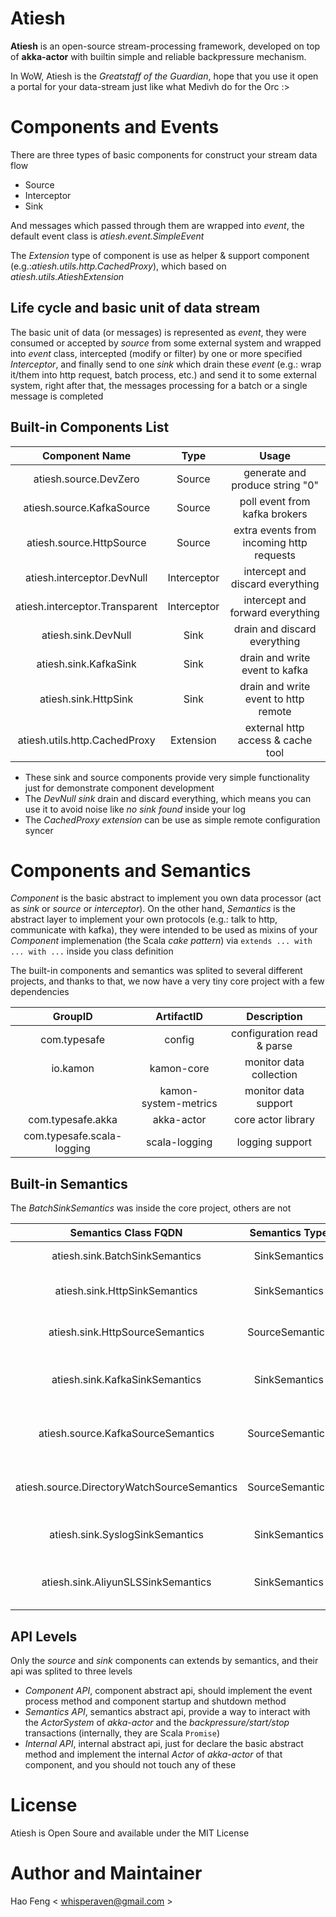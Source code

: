 # Atiesh

**Atiesh** is an open-source stream-processing framework, developed on top of **akka-actor** with builtin simple and reliable backpressure mechanism.

In WoW, Atiesh is the *Greatstaff of the Guardian*, hope that you use it open a portal for your data-stream just like what Medivh do for the Orc :>

# Components and Events

There are three types of basic components for construct your stream data flow

- Source
- Interceptor
- Sink

And messages which passed through them are wrapped into *event*, the default event class is *atiesh.event.SimpleEvent*

The *Extension* type of component is use as helper & support component (e.g.:*atiesh.utils.http.CachedProxy*), which based on *atiesh.utils.AtieshExtension*

## Life cycle and basic unit of data stream

The basic unit of data (or messages) is represented as *event*, they were consumed or accepted by *source* from some external system and wrapped into *event* class, intercepted (modify or filter) by one or more specified *Interceptor*, and finally send to one *sink* which drain these *event* (e.g.: wrap it/them into http request, batch process, etc.) and send it to some external system, right after that, the messages processing for a batch or a single message is completed

## Built-in Components List

| Component Name                 | Type          | Usage                                    |
| :----------------------------: | :-----------: | :--------------------------------------: |
| atiesh.source.DevZero          | Source        | generate and produce string "0"          |
| atiesh.source.KafkaSource      | Source        | poll event from kafka brokers            |
| atiesh.source.HttpSource       | Source        | extra events from incoming http requests |
| atiesh.interceptor.DevNull     | Interceptor   | intercept and discard everything         |
| atiesh.interceptor.Transparent | Interceptor   | intercept and forward everything         |
| atiesh.sink.DevNull            | Sink          | drain and discard everything             |
| atiesh.sink.KafkaSink          | Sink          | drain and write event to kafka           |
| atiesh.sink.HttpSink           | Sink          | drain and write event to http remote     |
| atiesh.utils.http.CachedProxy  | Extension     | external http access & cache tool        |

- These sink and source components provide very simple functionality just for demonstrate component development
- The *DevNull* *sink* drain and discard everything, which means you can use it to avoid noise like *no sink found* inside your log
- The *CachedProxy* *extension* can be use as simple remote configuration syncer

# Components and Semantics

*Component* is the basic abstract to implement you own data processor (act as *sink* or *source* or *interceptor*). On the other hand, *Semantics* is the abstract layer to implement your own protocols (e.g.: talk to http, communicate with kafka), they were intended to be used as mixins of your *Component* implemenation (the Scala *cake pattern*) via ``extends ... with ... with ...`` inside you class definition

The built-in components and semantics was splited to several different projects, and thanks to that, we now have a very tiny core project with a few dependencies

| GroupID                    | ArtifactID           | Description                |
| :------------------------: | :------------------: | :------------------------: |
| com.typesafe               | config               | configuration read & parse |
| io.kamon                   | kamon-core           | monitor data collection    |
|                            | kamon-system-metrics | monitor data support       |
| com.typesafe.akka          | akka-actor           | core actor library         |
| com.typesafe.scala-logging | scala-logging        | logging support            |

## Built-in Semantics

The *BatchSinkSemantics* was inside the core project, others are not

| Semantics Class FQDN                        | Semantics Type  | Descriptions                           |
| :-----------------------------------------: | :-------------: | :------------------------------------: |
| atiesh.sink.BatchSinkSemantics              | SinkSemantics   | Batch Mode Support                     |
| atiesh.sink.HttpSinkSemantics               | SinkSemantics   | Protocol Support - Http Client         |
| atiesh.sink.HttpSourceSemantics             | SourceSemantics | Protocol Support - Http Server         |
| atiesh.sink.KafkaSinkSemantics              | SinkSemantics   | Protocol Support - Kafka Producer      |
| atiesh.source.KafkaSourceSemantics          | SourceSemantics | Protocol Support - Kafka Consumer      |
| atiesh.source.DirectoryWatchSourceSemantics | SourceSemantics | Protocol Support - FS Directory Watch  |
| atiesh.sink.SyslogSinkSemantics             | SinkSemantics   | Protocol Support - Syslog              |
| atiesh.sink.AliyunSLSSinkSemantics          | SinkSemantics   | Protocol Support - Aliyun SLS Producer |

## API Levels

Only the *source* and *sink* components can extends by semantics, and their api was splited to three levels

- *Component API*, component abstract api, should implement the event process method and component startup and shutdown method
- *Semantics API*, semantics abstract api, provide a way to interact with the *ActorSystem* of *akka-actor* and the *backpressure/start/stop* transactions (internally, they are Scala `Promise`)
- *Internal API*, internal abstract api, just for declare the basic abstract method and implement the internal *Actor* of *akka-actor* of that component, and you should not touch any of these

# License

Atiesh is Open Soure and available under the MIT License

# Author and Maintainer

Hao Feng < whisperaven@gmail.com >
